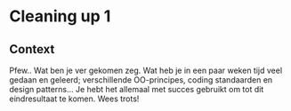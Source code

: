 # Cleaning up 1
## Context
Pfew.. Wat ben je ver gekomen zeg.
Wat heb je in een paar weken tijd veel gedaan en geleerd; verschillende OO-principes, coding standaarden en design patterns...
Je hebt het allemaal met succes gebruikt om tot dit eindresultaat te komen. Wees trots!

